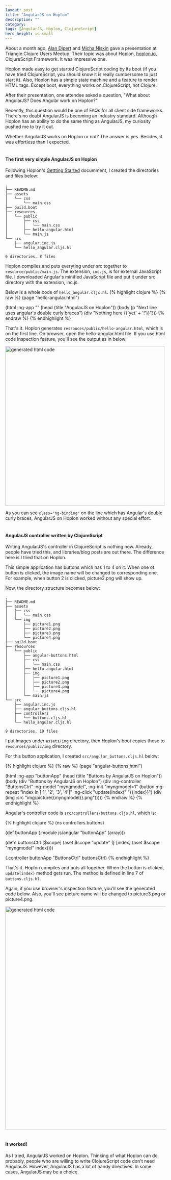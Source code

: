 ```yaml
---
layout: post
title: "AngularJS on Hoplon"
description: ""
category: 
tags: [AngularJS, Hoplon, ClojureScript]
hero_height: is-small
---
```


About a month ago, [Alan Dipert](https://github.com/alandipert) and [Micha Niskin](https://github.com/micha) gave a presentation at Triangle Clojure Users Meetup.
Their topic was about Hoplon, [hoplon.io](hoplon.io), ClojureScript Framework.
It was impressive one.

Hoplon made easy to get started ClojureScript coding by its boot 
(if you have tried ClojureScript, you should know it is really cumbersome to just start it).
Also, Hoplon has a simple state machine and a feature to render HTML tags.
Except boot, everything works on ClojureScript, not Clojure.

After their presentation, one attendee asked a question, "What about AngularJS? Does Angular work on Hoplon?"

<!--more-->

Recently, this question would be one of FAQs for all client side frameworks.
There's no doubt AngularJS is becoming an industry standard.
Although Hoplon has an ability to do the same thing as AngularJS,
my curiosity pushed me to try it out.

Whether AngularJS works on Hoplon or not?
The answer is yes.
Besides, it was effortless than I expected.
<br/><br/>

#### The first very simple AngularJS on Hoplon

Following Hoplon's [Gettting Started](http://hoplon.io/#/getting-started/) documment,
I created the directories and files below:

    .
    ├── README.md
    ├── assets
    │   └── css
    │       └── main.css
    ├── build.boot
    ├── resources
    │   └── public
    │       ├── css
    │       │   └── main.css
    │       ├── hello-angular.html
    │       └── main.js
    └── src
        ├── angular.inc.js
        └── hello_angular.cljs.hl

    6 directories, 8 files

Hoplon compiles and puts everyting under src together to `resource/public/main.js`.
The extension, `inc.js`, is for external JavaScript file.
I downloaded Angular's minified JavaScript file and put it under src directory with the extension, inc.js.

Below is a whole code of `hello_angular.cljs.hl`.
{% highlight clojure %}
{% raw %}
(page "hello-angular.html")

(html :ng-app ""
      (head
       (title "AngularJS on Hoplon"))
      (body
       (p "Next line uses angular's double curly braces")
       (div "Nothing here {{'yet' + '!'}}")))
{% endraw %}
{% endhighlight %}

That's it. Hoplon generates `resrouces/public/hello-angular.html`, which is on the first line.
On browser, open the hello-angular.html file.
If you use html code inspection feature, you'll see the output as in below:

<img width="500" src="{{ site.url }}/images/hello-angular-html.png" alt="generated html code">

As you can see `class="ng-binding"` on the line which has Angular's double curly braces,
AngularJS on Hoplon worked without any special effort.
<br/><br/>

#### AngularJS controller written by ClojureScript

Writing AngularJS's controller in ClojureScript is nothing new.
Already, people have tried this, and libraries/blog posts are out there.
The difference here is I tried that on Hoplon.

This simple application has buttons which has 1 to 4 on it.
When one of button is clicked, the image name will be changed to corresponding one.
For example, when button 2 is clicked, picture2.png will show up.

Now, the directory structure becomes below:

    .
    ├── README.md
    ├── assets
    │   ├── css
    │   │   └── main.css
    │   └── img
    │       ├── picture1.png
    │       ├── picture2.png
    │       ├── picture3.png
    │       └── picture4.png
    ├── build.boot
    ├── resources
    │   └── public
    │       ├── angular-buttons.html
    │       ├── css
    │       │   └── main.css
    │       ├── hello-angular.html
    │       ├── img
    │       │   ├── picture1.png
    │       │   ├── picture2.png
    │       │   ├── picture3.png
    │       │   └── picture4.png
    │       └── main.js
    └── src
        ├── angular.inc.js
        ├── angular_buttons.cljs.hl
        ├── controllers
        │   └── buttons.cljs.hl
        └── hello_angular.cljs.hl

    9 directories, 19 files

I put images under `assets/img` directory, then Hoplon's boot copies those to `resources/public/img` directory.

For this button application, I created `src/angular_buttons.cljs.hl` below:

{% highlight clojure %}
{% raw %}
(page "angular-buttons.html")

(html :ng-app "buttonApp"
      (head
       (title "Buttons by AngularJS on Hoplon"))
      (body
       (div "Buttons by AngularJS on Hoplon")
       (div :ng-controller "ButtonsCtrl" :ng-model "myngmodel", :ng-init "myngmodel=1"
            (button :ng-repeat "index in ['1', '2', '3', '4']" :ng-click "update(index)" "{{index}}")
            (div (img :src "img/picture{{myngmodel}}.png")))))
{% endraw %}
{% endhighlight %}

Angular's controller code is `src/controllers/buttons.cljs.hl`, which is:

{% highlight clojure %}
(ns controllers.buttons)

(def buttonApp
  (.module js/angular "buttonApp" (array)))

(defn buttonsCtrl [$scope]
  (aset $scope "update" (ƒ [index] (aset $scope "myngmodel" index))))

(.controller buttonApp "ButtonsCtrl" buttonsCtrl)
{% endhighlight %}

That's it. Hoplon compiles and puts all together.
When the button is clicked, `update(index)` method gets run.
The method is defined in line 7 of `buttons.cljs.hl`.

Again, if you use browser's inspection feature, you'll see the generated code below.
Also, you'll see picture name will be changed to picture3.png or picture4.png.

<img width="700" src="{{ site.url }}/images/angular-buttons-html.png" alt="generated html code">
<br/><br/>

#### It worked!

As I tried, AngularJS worked on Hoplon.
Thinking of what Hoplon can do, probably, people who are willing to write ClojureScript code
don't need AngularJS.
However, AngularJS has a lot of handy directives.
In some cases, AngularJS may be a choice.
<br/><br/>
